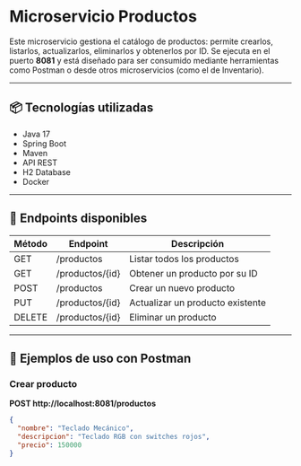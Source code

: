 # Microservicio Productos

Este microservicio gestiona el catálogo de productos: permite crearlos, listarlos, actualizarlos, eliminarlos y obtenerlos por ID. Se ejecuta en el puerto **8081** y está diseñado para ser consumido mediante herramientas como Postman o desde otros microservicios (como el de Inventario).

---

## 📦 Tecnologías utilizadas

- Java 17
- Spring Boot
- Maven
- API REST
- H2 Database
- Docker

---

## 📌 Endpoints disponibles

| Método | Endpoint             | Descripción                              |
|--------|----------------------|------------------------------------------|
| GET    | /productos           | Listar todos los productos               |
| GET    | /productos/{id}      | Obtener un producto por su ID            |
| POST   | /productos           | Crear un nuevo producto                  |
| PUT    | /productos/{id}      | Actualizar un producto existente         |
| DELETE | /productos/{id}      | Eliminar un producto                     |

---

## 🧪 Ejemplos de uso con Postman

### Crear producto

**POST http://localhost:8081/productos**

```json
{
  "nombre": "Teclado Mecánico",
  "descripcion": "Teclado RGB con switches rojos",
  "precio": 150000
}